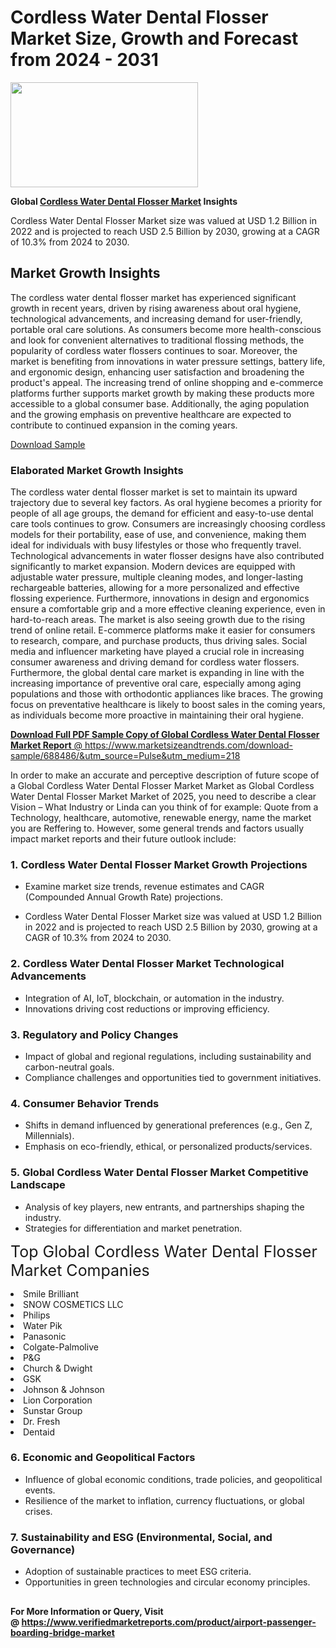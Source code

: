 <H1>Cordless Water Dental Flosser Market Size, Growth and Forecast from 2024 - 2031</H1><img class="aligncenter size-medium wp-image-584254" src="https://thirdeyenews.in/wp-content/uploads/2024/09/Global-Market-Research-300x168.jpeg" alt="" width="300" height="168" /><p><strong>Global&nbsp;<a href="https://www.marketsizeandtrends.com/download-sample/688486/&amp;utm_source=Pulse&amp;utm_medium=218">Cordless Water Dental Flosser Market</a> Insights</strong></p><p>Cordless Water Dental Flosser Market size was valued at USD 1.2 Billion in 2022 and is projected to reach USD 2.5 Billion by 2030, growing at a CAGR of 10.3% from 2024 to 2030.</p><p><h2>Market Growth Insights</h2> The cordless water dental flosser market has experienced significant growth in recent years, driven by rising awareness about oral hygiene, technological advancements, and increasing demand for user-friendly, portable oral care solutions. As consumers become more health-conscious and look for convenient alternatives to traditional flossing methods, the popularity of cordless water flossers continues to soar. Moreover, the market is benefiting from innovations in water pressure settings, battery life, and ergonomic design, enhancing user satisfaction and broadening the product's appeal. The increasing trend of online shopping and e-commerce platforms further supports market growth by making these products more accessible to a global consumer base. Additionally, the aging population and the growing emphasis on preventive healthcare are expected to contribute to continued expansion in the coming years. <p><a href="#">Download Sample</a></p> <h3>Elaborated Market Growth Insights</h3> The cordless water dental flosser market is set to maintain its upward trajectory due to several key factors. As oral hygiene becomes a priority for people of all age groups, the demand for efficient and easy-to-use dental care tools continues to grow. Consumers are increasingly choosing cordless models for their portability, ease of use, and convenience, making them ideal for individuals with busy lifestyles or those who frequently travel. Technological advancements in water flosser designs have also contributed significantly to market expansion. Modern devices are equipped with adjustable water pressure, multiple cleaning modes, and longer-lasting rechargeable batteries, allowing for a more personalized and effective flossing experience. Furthermore, innovations in design and ergonomics ensure a comfortable grip and a more effective cleaning experience, even in hard-to-reach areas. The market is also seeing growth due to the rising trend of online retail. E-commerce platforms make it easier for consumers to research, compare, and purchase products, thus driving sales. Social media and influencer marketing have played a crucial role in increasing consumer awareness and driving demand for cordless water flossers. Furthermore, the global dental care market is expanding in line with the increasing importance of preventive oral care, especially among aging populations and those with orthodontic appliances like braces. The growing focus on preventative healthcare is likely to boost sales in the coming years, as individuals become more proactive in maintaining their oral hygiene. <p><a href="#"></p><p><span class=""><strong>Download Full PDF Sample Copy of Global Cordless Water Dental Flosser Market Report</strong> @ <a href="https://www.marketsizeandtrends.com/download-sample/688486/&amp;utm_source=Pulse&amp;utm_medium=218" target="_blank">https://www.marketsizeandtrends.com/download-sample/688486/&amp;utm_source=Pulse&amp;utm_medium=218</a></span></p><p>In order to make an accurate and perceptive description of future scope of a Global&nbsp;Cordless Water Dental Flosser Market Market as Global&nbsp;Cordless Water Dental Flosser Market Market of 2025, you need to describe a clear Vision &ndash; What Industry or Linda can you think of for example: Quote from a Technology, healthcare, automotive, renewable energy, name the market you are Reffering to. However, some general trends and factors usually impact market reports and their future outlook include:</p><h3>1.&nbsp;<strong>Cordless Water Dental Flosser Market Growth Projections</strong></h3><ul><li>Examine market size trends, revenue estimates and CAGR (Compounded Annual Growth Rate) projections.</li><li><p>Cordless Water Dental Flosser Market size was valued at USD 1.2 Billion in 2022 and is projected to reach USD 2.5 Billion by 2030, growing at a CAGR of 10.3% from 2024 to 2030.</p></li></ul><h3>2.&nbsp;<strong>Cordless Water Dental Flosser Market Technological Advancements</strong></h3><ul><li>Integration of AI, IoT, blockchain, or automation in the industry.</li><li>Innovations driving cost reductions or improving efficiency.</li></ul><h3>3.&nbsp;<strong>Regulatory and Policy Changes</strong></h3><ul><li>Impact of global and regional regulations, including sustainability and carbon-neutral goals.</li><li>Compliance challenges and opportunities tied to government initiatives.</li></ul><h3>4.&nbsp;<strong>Consumer Behavior Trends</strong></h3><ul><li>Shifts in demand influenced by generational preferences (e.g., Gen Z, Millennials).</li><li>Emphasis on eco-friendly, ethical, or personalized products/services.</li></ul><h3>5.&nbsp;<strong>Global Cordless Water Dental Flosser Market Competitive Landscape</strong></h3><ul><li>Analysis of key players, new entrants, and partnerships shaping the industry.</li><li>Strategies for differentiation and market penetration.</li></ul><p data-pm-slice="1 1 []"><span style="color: inherit; font-family: inherit; font-size: 25px;">Top Global Cordless Water Dental Flosser Market Companies</span></p><div class="" data-test-id=""><p><li>Smile Brilliant</li><li> SNOW COSMETICS LLC</li><li> Philips</li><li> Water Pik</li><li> Panasonic</li><li> Colgate-Palmolive</li><li> P&G</li><li> Church & Dwight</li><li> GSK</li><li> Johnson & Johnson</li><li> Lion Corporation</li><li> Sunstar Group</li><li> Dr. Fresh</li><li> Dentaid</li></p></div><h3>6.&nbsp;<strong>Economic and Geopolitical Factors</strong></h3><ul><li>Influence of global economic conditions, trade policies, and geopolitical events.</li><li>Resilience of the market to inflation, currency fluctuations, or global crises.</li></ul><h3>7.&nbsp;<strong>Sustainability and ESG (Environmental, Social, and Governance)</strong></h3><ul><li>Adoption of sustainable practices to meet ESG criteria.</li><li>Opportunities in green technologies and circular economy principles.</li></ul><h2><strong style="font-size: 14px;">For More Information or Query, Visit @&nbsp;</strong><a style="background-color: #ffffff; font-size: 14px;" href="https://www.marketsizeandtrends.com/report/cordless-water-dental-flosser-market/" target="_blank">https://www.verifiedmarketreports.com/product/airport-passenger-boarding-bridge-market</a></h2>
